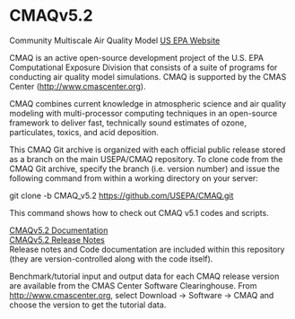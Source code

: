 CMAQv5.2
========

Community Multiscale Air Quality Model [US EPA Website](https://www.epa.gov/air-research/community-multi-scale-air-quality-cmaq-modeling-system-air-quality-management)

CMAQ is an active open-source development project of the U.S. EPA Computational Exposure Division
that consists of a suite of programs for conducting air quality model simulations.
CMAQ is supported by the CMAS Center (http://www.cmascenter.org).

CMAQ combines current knowledge in atmospheric science and air quality modeling with multi-processor
computing techniques in an open-source framework to deliver fast, technically sound estimates of ozone,
particulates, toxics, and acid deposition.

This CMAQ Git archive is organized with each official public release stored as a branch on the main USEPA/CMAQ repository.
To clone code from the CMAQ Git archive, specify the branch (i.e. version number) and issue the following command from within
a working directory on your server:

git clone -b CMAQ_v5.2 https://github.com/USEPA/CMAQ.git

This command shows how to check out CMAQ v5.1 codes and scripts.  

[CMAQv5.2 Documentation](docs/User_Manual/User_Manual.md)   
[CMAQv5.2 Release Notes](docs/Release_Notes/Summary.md)   
Release notes and Code documentation are included within this repository (they are version-controlled along with the code itself).

Benchmark/tutorial input and output data for each CMAQ release version are available from the CMAS Center Software Clearinghouse. From http://www.cmascenter.org, select Download -> Software -> CMAQ and choose the version to get the tutorial data.
